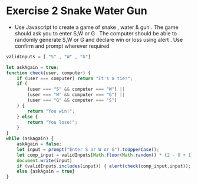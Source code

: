 # Exercise 2 Snake Water Gun

- Use Javascript to create a game of snake , water & gun . The game should ask you to enter S,W or G . The computer should be able to randomly generate S,W or G and declare win or loss using alert . Use confirm and prompt wherever required

```js
validInputs = [ "S" , "W" , "G"]

let askAgain = true;
function check(user, computer) {
    if (user === computer) return "It's a tie!";
    if (
        (user === "S" && computer === "W") ||
        (user === "W" && computer === "G") ||
        (user === "G" && computer === "S")
    ) {
        return "You win!";
    } else {
        return "You lose!";
    }
}
while (askAgain) {
    askAgain = false;
    let input = prompt("Enter S or W or G").toUpperCase();
    let comp_input = validInputs[Math.floor(Math.random() * (2 - 0 + 1)) + 0];
    document.write(input)
    if (validInputs.includes(input)) { alert(check(comp_input,input)); break}
    else {askAgain = true}
}
```
